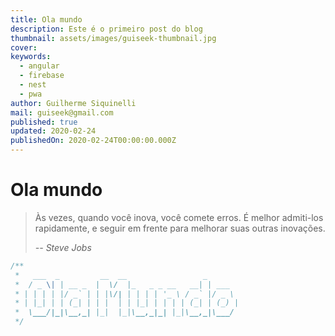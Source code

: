 ```yaml
---
title: Ola mundo
description: Este é o primeiro post do blog
thumbnail: assets/images/guiseek-thumbnail.jpg
cover:
keywords:
  - angular
  - firebase
  - nest
  - pwa
author: Guilherme Siquinelli
mail: guiseek@gmail.com
published: true
updated: 2020-02-24
publishedOn: 2020-02-24T00:00:00.000Z
---
```


# Ola mundo

> Às vezes, quando você inova, você comete erros. É melhor admiti-los rapidamente, e seguir em frente para melhorar suas outras inovações.
>
> _-- Steve Jobs_

```ts
/**
 *   ___  _         __  __                 _
 *  / _ \| | __ _  |  \/  |_   _ _ __   __| | ___
 * | | | | |/ _` | | |\/| | | | | '_ \ / _` |/ _ \
 * | |_| | | (_| | | |  | | |_| | | | | (_| | (_) |
 *  \___/|_|\__,_| |_|  |_|\__,_|_| |_|\__,_|\___/
 */
```

